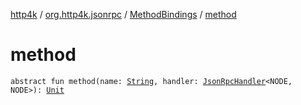 [http4k](../../index.md) / [org.http4k.jsonrpc](../index.md) / [MethodBindings](index.md) / [method](./method.md)

# method

`abstract fun method(name: `[`String`](https://kotlinlang.org/api/latest/jvm/stdlib/kotlin/-string/index.html)`, handler: `[`JsonRpcHandler`](../-json-rpc-handler.md)`<NODE, NODE>): `[`Unit`](https://kotlinlang.org/api/latest/jvm/stdlib/kotlin/-unit/index.html)